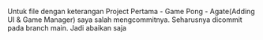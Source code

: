 Untuk file dengan keterangan Project Pertama - Game Pong - Agate(Adding UI & Game Manager) saya salah mengcommitnya. Seharusnya dicommit pada branch main. Jadi abaikan saja
